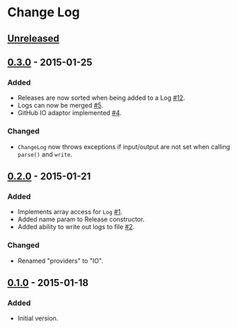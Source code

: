 # Change Log

## [Unreleased][unreleased]

## [0.3.0][0.3.0] - 2015-01-25
### Added
- Releases are now sorted when being added to a Log [#12](https://github.com/stevewest/changelog/issues/12).
- Logs can now be merged [#5](https://github.com/stevewest/changelog/issues/5).
- GitHub IO adaptor implemented [#4](https://github.com/stevewest/changelog/issues/4).

### Changed
- `ChangeLog` now throws exceptions if input/output are not set when calling `parse()` and `write`.

## [0.2.0][0.2.0] - 2015-01-21
### Added
- Implements array access for `Log` [#1](https://github.com/stevewest/changelog/issues/1).
- Added name param to Release constructor.
- Added ability to write out logs to file [#2](https://github.com/stevewest/changelog/issues/2).

### Changed
- Renamed "providers" to "IO".

## [0.1.0][0.1.0] - 2015-01-18
### Added
- Initial version.

[unreleased]: https://github.com/stevewest/changelog
[0.1.0]: https://github.com/stevewest/changelog/releases/tag/0.1.0
[0.2.0]: https://github.com/stevewest/changelog/releases/tag/0.2.0
[0.3.0]: https://github.com/stevewest/changelog/releases/tag/0.3.0
